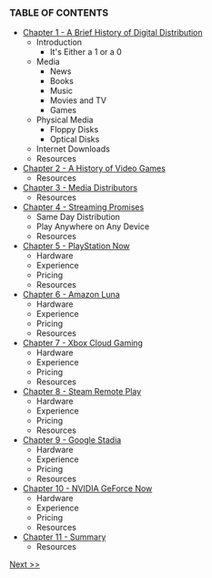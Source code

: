 ### TABLE OF CONTENTS

* [Chapter 1 - A Brief History of Digital Distribution](020-chapter-01.md)
  * Introduction
    * It's Either a 1 or a 0
  * Media
    * News
    * Books
    * Music
    * Movies and TV
    * Games
  * Physical Media
    * Floppy Disks
    * Optical Disks
  * Internet Downloads
  * Resources
* [Chapter 2 - A History of Video Games](030-chapter-02.md)
  * Resources
* [Chapter 3 - Media Distributors](040-chapter-03.md)
  * Resources
* [Chapter 4 - Streaming Promises](050-chapter-04.md)
  * Same Day Distribution
  * Play Anywhere on Any Device
  * Resources
* [Chapter 5 - PlayStation Now](060-chapter-05.md)
  * Hardware
  * Experience
  * Pricing
  * Resources
* [Chapter 6 - Amazon Luna](070-chapter-06.md)
  * Hardware
  * Experience
  * Pricing
  * Resources
* [Chapter 7 - Xbox Cloud Gaming](080-chapter-07.md)
  * Hardware
  * Experience
  * Pricing
  * Resources
* [Chapter 8 - Steam Remote Play](090-chapter-08.md)
  * Hardware
  * Experience
  * Pricing
  * Resources
* [Chapter 9 - Google Stadia](100-chapter-09.md)
  * Hardware
  * Experience
  * Pricing
  * Resources
* [Chapter 10 - NVIDIA GeForce Now](110-chapter-10,md)
  * Hardware
  * Experience
  * Pricing
  * Resources
* [Chapter 11 - Summary](120-chapter-11.md)
  * Resources

[Next >>](010-chapter-00.md)
